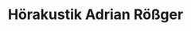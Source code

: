 ---
title: "Hörakustik Adrian Rößger"
url: /meissen/hoerakustik-adrian-roessger/
shop: Hörgeräte
---